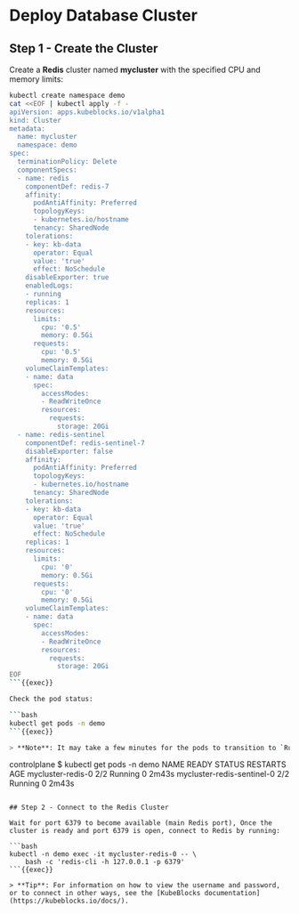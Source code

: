 # Deploy Database Cluster

## Step 1 - Create the Cluster

Create a **Redis** cluster named **mycluster** with the specified CPU and memory limits:

```bash
kubectl create namespace demo
cat <<EOF | kubectl apply -f -
apiVersion: apps.kubeblocks.io/v1alpha1
kind: Cluster
metadata:
  name: mycluster
  namespace: demo
spec:
  terminationPolicy: Delete
  componentSpecs:
  - name: redis
    componentDef: redis-7
    affinity:
      podAntiAffinity: Preferred
      topologyKeys:
      - kubernetes.io/hostname
      tenancy: SharedNode
    tolerations:
    - key: kb-data
      operator: Equal
      value: 'true'
      effect: NoSchedule
    disableExporter: true
    enabledLogs:
    - running
    replicas: 1
    resources:
      limits:
        cpu: '0.5'
        memory: 0.5Gi
      requests:
        cpu: '0.5'
        memory: 0.5Gi
    volumeClaimTemplates:
    - name: data
      spec:
        accessModes:
        - ReadWriteOnce
        resources:
          requests:
            storage: 20Gi
  - name: redis-sentinel
    componentDef: redis-sentinel-7
    disableExporter: false
    affinity:
      podAntiAffinity: Preferred
      topologyKeys:
      - kubernetes.io/hostname
      tenancy: SharedNode
    tolerations:
    - key: kb-data
      operator: Equal
      value: 'true'
      effect: NoSchedule
    replicas: 1
    resources:
      limits:
        cpu: '0'
        memory: 0.5Gi
      requests:
        cpu: '0'
        memory: 0.5Gi
    volumeClaimTemplates:
    - name: data
      spec:
        accessModes:
        - ReadWriteOnce
        resources:
          requests:
            storage: 20Gi
EOF
```{{exec}}

Check the pod status:

```bash
kubectl get pods -n demo
```{{exec}}

> **Note**: It may take a few minutes for the pods to transition to `Running`. You should see output similar to:

```
controlplane $ kubectl get pods -n demo
NAME                           READY   STATUS    RESTARTS   AGE
mycluster-redis-0              2/2     Running   0          2m43s
mycluster-redis-sentinel-0     2/2     Running   0          2m43s
```

## Step 2 - Connect to the Redis Cluster

Wait for port 6379 to become available (main Redis port), Once the cluster is ready and port 6379 is open, connect to Redis by running:

```bash
kubectl -n demo exec -it mycluster-redis-0 -- \
    bash -c 'redis-cli -h 127.0.0.1 -p 6379'
```{{exec}}

> **Tip**: For information on how to view the username and password, or to connect in other ways, see the [KubeBlocks documentation](https://kubeblocks.io/docs/).